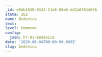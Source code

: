 ```yaml
---
_id: e9db1030-0141-11e8-86e6-dd2a0f61d6f6
state: ZGZ
name: Bedenica
text:
level: kommune
config:
  json: hr-01-bedenica
date: '2020-06-04T00:00:00.000Z'
slug: bedenica
---
```

